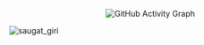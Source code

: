 <p align="center">
  <img src="https://github-readme-activity-graph.vercel.app/graph?username=SecureParadise&theme=react-dark&bg_color=20232a&hide_border=true" alt="GitHub Activity Graph" />
</p>
<p><img align="left" src="https://github-readme-stats.vercel.app/api/top-langs?username=SecureParadise&show_icons=true&locale=en&layout=compact&theme=react-dark&bg_color=20232a&hide_border=true" alt="saugat_giri" /></p>
